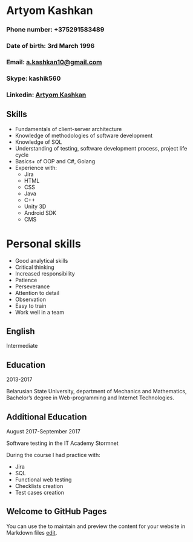 # Artyom Kashkan
                                                                                                               
### Phone number: +375291583489
### Date of birth: 3rd March 1996
### Email: a.kashkan10@gmail.com
### Skype: kashik560
### Linkedin: [Artyom Kashkan](https://www.linkedin.com/in/artyom-kashkan-591489150/)
## Skills
- Fundamentals of client-server architecture
- Knowledge of methodologies of software development
- Knowledge of SQL
- Understanding of testing, software development process, project life cycle
- Basics+ of OOP and C#, Golang
- Experience with: 
   - Jira
   - HTML
   - CSS
   - Java
   - C++
   - Unity 3D
   - Android SDK
   - CMS
# Personal skills
- Good analytical skills 
- Critical thinking
- Increased responsibility
- Patience
- Perseverance
- Attention to detail
- Observation
- Easy to train
- Work well in a team
## English
Intermediate
## Education
2013-2017

Belarusian State University, department of Mechanics and Mathematics, Bachelor’s degree in Web-programming and Internet Technologies.
## Additional Education
August 2017-September 2017

Software testing in the IT Academy Stormnet

During the course I had practice with:
- Jira
- SQL
- Functional web testing
- Checklists creation
- Test cases creation

## Welcome to GitHub Pages

You can use the  to maintain and preview the content for your website in Markdown files [edit](https://github.com/kashkan10/kashkan10.github.io/edit/master/index.md).

